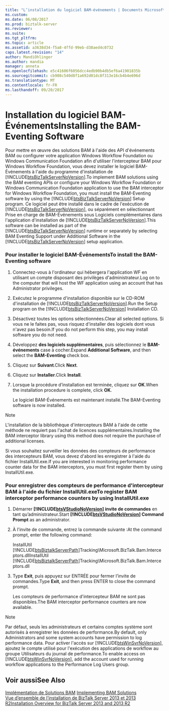 ```yaml
---
title: "L’installation du logiciel BAM-événements | Documents Microsoft"
ms.custom: 
ms.date: 06/08/2017
ms.prod: biztalk-server
ms.reviewer: 
ms.suite: 
ms.tgt_pltfrm: 
ms.topic: article
ms.assetid: a3638d34-f5a8-4ffd-99eb-d38aed4c0732
caps.latest.revision: "14"
author: MandiOhlinger
ms.author: mandia
manager: anneta
ms.openlocfilehash: e5c41606f6056dcc4edb90b4db5ef6a41901835b
ms.sourcegitcommit: cb908c540d8f1a692d01dc8f313e16cb4b4e696d
ms.translationtype: MT
ms.contentlocale: fr-FR
ms.lasthandoff: 09/20/2017
---
```

# <a name="installing-the-bam-eventing-software"></a><span data-ttu-id="14ef7-102">Installation du logiciel BAM-Événements</span><span class="sxs-lookup"><span data-stu-id="14ef7-102">Installing the BAM-Eventing Software</span></span>
<span data-ttu-id="14ef7-103">Pour mettre en œuvre des solutions BAM à l'aide des API d'événements BAM ou configurer votre application Windows Workflow Foundation ou Windows Communication Foundation afin d'utiliser l'intercepteur BAM pour Windows Workflow Foundation, vous devez installer le logiciel BAM-Événements à l'aide du programme d'installation de [!INCLUDE[btsBizTalkServerNoVersion](../includes/btsbiztalkservernoversion-md.md)].</span><span class="sxs-lookup"><span data-stu-id="14ef7-103">To implement BAM solutions using the BAM eventing APIs or configure your Windows Workflow Foundation or Windows Communication Foundation application to use the BAM interceptor for Windows Workflow Foundation, you must install the BAM-Eventing software by using the [!INCLUDE[btsBizTalkServerNoVersion](../includes/btsbiztalkservernoversion-md.md)] Setup program.</span></span> <span data-ttu-id="14ef7-104">Ce logiciel peut être installé dans le cadre de l'exécution de [!INCLUDE[btsBizTalkServerNoVersion](../includes/btsbiztalkservernoversion-md.md)], ou séparément en sélectionnant Prise en charge de BAM-Événements sous Logiciels complémentaires dans l'application d'installation de [!INCLUDE[btsBizTalkServerNoVersion](../includes/btsbiztalkservernoversion-md.md)].</span><span class="sxs-lookup"><span data-stu-id="14ef7-104">This software can be installed as part of the [!INCLUDE[btsBizTalkServerNoVersion](../includes/btsbiztalkservernoversion-md.md)] runtime or separately by selecting BAM Eventing Support under Additional Software in the [!INCLUDE[btsBizTalkServerNoVersion](../includes/btsbiztalkservernoversion-md.md)] setup application.</span></span>  
  
### <a name="to-install-the-bam-eventing-software"></a><span data-ttu-id="14ef7-105">Pour installer le logiciel BAM-Événements</span><span class="sxs-lookup"><span data-stu-id="14ef7-105">To install the BAM-Eventing software</span></span>  
  
1.  <span data-ttu-id="14ef7-106">Connectez-vous à l'ordinateur qui hébergera l'application WF en utilisant un compte disposant des privilèges d'administrateur.</span><span class="sxs-lookup"><span data-stu-id="14ef7-106">Log on to the computer that will host the WF application using an account that has Administrator privileges.</span></span>  
  
2.  <span data-ttu-id="14ef7-107">Exécutez le programme d'installation disponible sur le CD-ROM d'installation de [!INCLUDE[btsBizTalkServerNoVersion](../includes/btsbiztalkservernoversion-md.md)].</span><span class="sxs-lookup"><span data-stu-id="14ef7-107">Run the Setup program on the [!INCLUDE[btsBizTalkServerNoVersion](../includes/btsbiztalkservernoversion-md.md)] Installation CD.</span></span>  
  
3.  <span data-ttu-id="14ef7-108">Désactivez toutes les options sélectionnées.</span><span class="sxs-lookup"><span data-stu-id="14ef7-108">Clear all selected options.</span></span> <span data-ttu-id="14ef7-109">Si vous ne le faites pas, vous risquez d'installer des logiciels dont vous n'avez pas besoin.</span><span class="sxs-lookup"><span data-stu-id="14ef7-109">If you do not perform this step, you may install software you do not need.</span></span>  
  
4.  <span data-ttu-id="14ef7-110">Développez **des logiciels supplémentaires**, puis sélectionnez le **BAM-événements** case à cocher.</span><span class="sxs-lookup"><span data-stu-id="14ef7-110">Expand **Additional Software**, and then select the **BAM-Eventing** check box.</span></span>  
  
5.  <span data-ttu-id="14ef7-111">Cliquez sur **Suivant**.</span><span class="sxs-lookup"><span data-stu-id="14ef7-111">Click **Next**.</span></span>  
  
6.  <span data-ttu-id="14ef7-112">Cliquez sur **Installer**.</span><span class="sxs-lookup"><span data-stu-id="14ef7-112">Click **Install**.</span></span>  
  
7.  <span data-ttu-id="14ef7-113">Lorsque la procédure d’installation est terminée, cliquez sur **OK**.</span><span class="sxs-lookup"><span data-stu-id="14ef7-113">When the installation procedure is complete, click **OK**.</span></span>  
  
     <span data-ttu-id="14ef7-114">Le logiciel BAM-Événements est maintenant installé.</span><span class="sxs-lookup"><span data-stu-id="14ef7-114">The BAM-Eventing software is now installed.</span></span>  
  
> [!NOTE]
>  <span data-ttu-id="14ef7-115">L'installation de la bibliothèque d'intercepteurs BAM à l'aide de cette méthode ne requiert pas l'achat de licences supplémentaires.</span><span class="sxs-lookup"><span data-stu-id="14ef7-115">Installing the BAM interceptor library using this method does not require the purchase of additional licenses.</span></span>  
  
 <span data-ttu-id="14ef7-116">Si vous souhaitez surveiller les données des compteurs de performance des intercepteurs BAM, vous devez d'abord les enregistrer à l'aide du fichier InstallUtil.exe.</span><span class="sxs-lookup"><span data-stu-id="14ef7-116">If you are interested in monitoring performance counter data for the BAM interceptors, you must first register them by using InstallUtil.exe.</span></span>  
  
### <a name="to-register-bam-interceptor-performance-counters-by-using-installutilexe"></a><span data-ttu-id="14ef7-117">Pour enregistrer des compteurs de performance d'intercepteur BAM à l'aide du fichier InstallUtil.exe</span><span class="sxs-lookup"><span data-stu-id="14ef7-117">To register BAM interceptor performance counters by using InstallUtil.exe</span></span>  
  
1.  <span data-ttu-id="14ef7-118">Démarrer  **[!INCLUDE[btsVStudioNoVersion](../includes/btsvstudionoversion-md.md)] invite de commandes** en tant qu’administrateur.</span><span class="sxs-lookup"><span data-stu-id="14ef7-118">Start **[!INCLUDE[btsVStudioNoVersion](../includes/btsvstudionoversion-md.md)] Command Prompt** as an administrator.</span></span>  
  
2.  <span data-ttu-id="14ef7-119">À l'invite de commande, entrez la commande suivante :</span><span class="sxs-lookup"><span data-stu-id="14ef7-119">At the command prompt, enter the following command:</span></span>  
  
     <span data-ttu-id="14ef7-120">InstallUtil [!INCLUDE[btsBiztalkServerPath](../includes/btsbiztalkserverpath-md.md)]Tracking\Microsoft.BizTalk.Bam.Interceptors.dll</span><span class="sxs-lookup"><span data-stu-id="14ef7-120">InstallUtil [!INCLUDE[btsBiztalkServerPath](../includes/btsbiztalkserverpath-md.md)]Tracking\Microsoft.BizTalk.Bam.Interceptors.dll</span></span>  
  
3.  <span data-ttu-id="14ef7-121">Type **Exit**, puis appuyez sur ENTRÉE pour fermer l’invite de commandes.</span><span class="sxs-lookup"><span data-stu-id="14ef7-121">Type **Exit**, and then press ENTER to close the command prompt.</span></span>  
  
     <span data-ttu-id="14ef7-122">Les compteurs de performance d'intercepteur BAM ne sont pas disponibles.</span><span class="sxs-lookup"><span data-stu-id="14ef7-122">The BAM interceptor performance counters are now available.</span></span>  
  
> [!NOTE]
>  <span data-ttu-id="14ef7-123">Par défaut, seuls les administrateurs et certains comptes système sont autorisés à enregistrer les données de performance.</span><span class="sxs-lookup"><span data-stu-id="14ef7-123">By default, only Administrators and some system accounts have permission to log performance data.</span></span> <span data-ttu-id="14ef7-124">Pour activer l'accès sur [!INCLUDE[btsWinSvrNoVersion](../includes/btswinsvrnoversion-md.md)], ajoutez le compte utilisé pour l'exécution des applications de workflow au groupe Utilisateurs du journal de performance.</span><span class="sxs-lookup"><span data-stu-id="14ef7-124">To enable access on [!INCLUDE[btsWinSvrNoVersion](../includes/btswinsvrnoversion-md.md)], add the account used for running workflow applications to the Performance Log Users group.</span></span>  
  
## <a name="see-also"></a><span data-ttu-id="14ef7-125">Voir aussi</span><span class="sxs-lookup"><span data-stu-id="14ef7-125">See Also</span></span>  
 <span data-ttu-id="14ef7-126">[Implémentation de Solutions BAM](../core/implementing-bam-solutions.md) </span><span class="sxs-lookup"><span data-stu-id="14ef7-126">[Implementing BAM Solutions](../core/implementing-bam-solutions.md) </span></span>  
 [<span data-ttu-id="14ef7-127">Vue d’ensemble de l’installation de BizTalk Server 2013 et 2013 R2</span><span class="sxs-lookup"><span data-stu-id="14ef7-127">Installation Overview for BizTalk Server 2013 and 2013 R2</span></span>](http://msdn.microsoft.com/library/8041926c-cfc9-4eaf-9c28-a2c6e8015bc5)